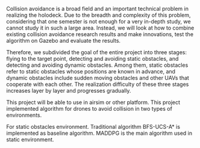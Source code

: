 Collision avoidance is a broad field and an important technical problem in realizing the holodeck. Due to the breadth and complexity of this problem, considering that one semester is not enough for a very in-depth study, we cannot study it in such a large area. Instead, we will look at how to combine existing collision avoidance research results and make innovations, test the algorithm on Gazebo and evaluate the results. 

Therefore, we subdivided the goal of the entire project into three stages: flying to the target point, detecting and avoiding static obstacles, and detecting and avoiding dynamic obstacles. Among them, static obstacles refer to static obstacles whose positions are known in advance, and dynamic obstacles include sudden moving obstacles and other UAVs that cooperate with each other. The realization difficulty of these three stages increases layer by layer and progresses gradually.

This project will be able to use in airsim or other platform. This project implemented algorithm for drones to avoid collision in two types of environments.

For static obstacles environment.
Traditional algorithm BFS-UCS-A* is implemented as baseline algorithm.
MADDPG is the main algorithm used in static environment.

